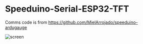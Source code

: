 # Speeduino-Serial-ESP32-TFT

Comms code is from https://github.com/MielArrojado/speeduino-ardugauge

![screen](https://user-images.githubusercontent.com/46295168/162586650-f39137a9-696a-4391-805e-a7798a732ed7.jpg)
